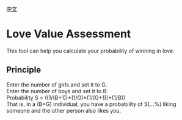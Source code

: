[中文](https://github.com/OcFounder/LoveValueAssessment/blob/main/README-cn.md)
# Love Value Assessment
This tool can help you calculate your probability of winning in love.
## Principle
Enter the number of girls and set it to G.  
Enter the number of boys and set it to B.  
Probability S = ((1/(B+1))\*(1/G)*(1/(G+1))\*(1/B))  
That is, in a (B+G) individual, you have a probability of S(...%) liking someone and the other person also likes you.
